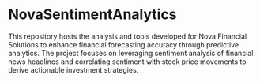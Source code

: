 # NovaSentimentAnalytics
This repository hosts the analysis and tools developed for Nova Financial Solutions to enhance financial forecasting accuracy through predictive analytics. The project focuses on leveraging sentiment analysis of financial news headlines and correlating sentiment with stock price movements to derive actionable investment strategies.
